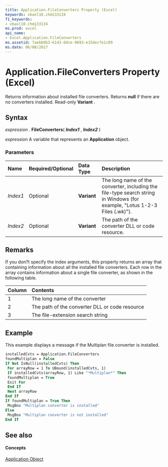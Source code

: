 ```yaml
---
title: Application.FileConverters Property (Excel)
keywords: vbaxl10.chm133134
f1_keywords:
- vbaxl10.chm133134
ms.prod: excel
api_name:
- Excel.Application.FileConverters
ms.assetid: 7aebb0b3-6143-8dce-9893-e15decfe1c09
ms.date: 06/08/2017
---
```



# Application.FileConverters Property (Excel)

Returns information about installed file converters. Returns  **null** if there are no converters installed. Read-only **Variant** .


## Syntax

 _expression_ . **FileConverters**( **_Index1_** , **_Index2_** )

 _expression_ A variable that represents an **Application** object.


### Parameters



|**Name**|**Required/Optional**|**Data Type**|**Description**|
|:-----|:-----|:-----|:-----|
| _Index1_|Optional| **Variant**|The long name of the converter, including the file-type search string in Windows (for example, "Lotus 1-2-3 Files (*.wk*)").|
| _Index2_|Optional| **Variant**|The path of the converter DLL or code resource.|

## Remarks

If you don?t specify the index arguments, this property returns an array that containing information about all the installed file converters. Each row in the array contains information about a single file converter, as shown in the following table.



|**Column**|**Contents**|
|:-----|:-----|
|1|The long name of the converter|
|2|The path of the converter DLL or code resource|
|3|The file-extension search string|

## Example

This example displays a message if the Multiplan file converter is installed.


```vb
installedCvts = Application.FileConverters 
foundMultiplan = False 
If Not IsNull(installedCvts) Then 
 For arrayRow = 1 To UBound(installedCvts, 1) 
 If installedCvts(arrayRow, 1) Like "*Multiplan*" Then 
 foundMultiplan = True 
 Exit For 
 End If 
 Next arrayRow 
End If 
If foundMultiplan = True Then 
 MsgBox "Multiplan converter is installed" 
Else 
 MsgBox "Multiplan converter is not installed" 
End If
```


## See also


#### Concepts


[Application Object](Excel.Application(objec).md)

